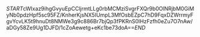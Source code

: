 $START$cWIxaz9ihgGvyuEpCCljrmtLLg0rbMCMziSvgrFXQr9b0OlNRjbM0GiMyNb0pdzHpf5sc95FZ/KnherKjsNX5IUmpL3MfOsbEZpC7hD9FqxDZWrrmyFgvYcvLK5t9hnuDt8NMWe3g9c886Br7bjQp3fPKRnS0lHzFzfh0eZu7O7nAw/aDGy58Ze9Ug1DJFD/1cZoAewetg+eKc1be73doA==$END$